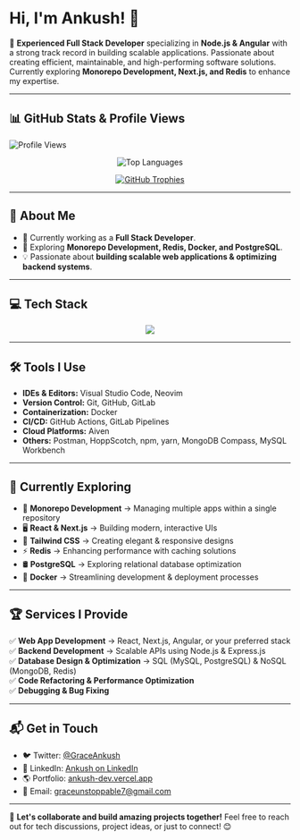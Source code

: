 # Hi, I'm Ankush! 👋

🚀 **Experienced Full Stack Developer** specializing in **Node.js & Angular** with a strong track record in building scalable applications. Passionate about creating efficient, maintainable, and high-performing software solutions. Currently exploring **Monorepo Development, Next.js, and Redis** to enhance my expertise.

---

## 📊 **GitHub Stats & Profile Views**

<p align="left">
  <img src="https://komarev.com/ghpvc/?username=GreatnessGrace&label=Profile%20Hits&color=00ffcc&style=plastic" alt="Profile Views" />
</p>

<!-- <p align="center">
  <img src="https://github-readme-stats.vercel.app/api?username=GreatnessGrace&theme=vue-dark&show_icons=true&hide_border=true&count_private=true&include_all_commits=true&hide=stars,issues,contribs&custom_title=Grace's%20GitHub%20Stats&card_width=500&rank_icon=github" alt="GitHub Stats" />
</p> -->

<p align="center">
  <img src="https://github-readme-stats.vercel.app/api/top-langs/?username=GreatnessGrace&theme=vue-dark&layout=compact&hide_border=true&langs_count=6&card_width=400" alt="Top Languages" />
</p>

<p align="center">
  <a href="https://github.com/ryo-ma/github-profile-trophy">
    <img src="https://github-profile-trophy.vercel.app/?username=GreatnessGrace&theme=algolia&no-bg=true&margin-w=10&margin-h=10&column=3&title=Commit,Repositories,PullRequest" alt="GitHub Trophies" />
  </a>
</p>

---

## 🚀 **About Me**

- 🔭 Currently working as a **Full Stack Developer**.
- 🌱 Exploring **Monorepo Development, Redis, Docker, and PostgreSQL**.
- 💡 Passionate about **building scalable web applications & optimizing backend systems**.

---

## 💻 **Tech Stack**

<p align="center">
  <img src="https://skillicons.dev/icons?i=js,ts,nodejs,express,angular,react,nextjs,html,css,bootstrap,scss,tailwind,mysql,mongodb,redis,docker,git,github&perline=6" />
</p>

---

## 🛠 **Tools I Use**

- **IDEs & Editors:** Visual Studio Code, Neovim
- **Version Control:** Git, GitHub, GitLab
- **Containerization:** Docker
- **CI/CD:** GitHub Actions, GitLab Pipelines
- **Cloud Platforms:** Aiven
- **Others:** Postman, HoppScotch, npm, yarn, MongoDB Compass, MySQL Workbench

---

## 🌱 **Currently Exploring**

- 🚀 **Monorepo Development** → Managing multiple apps within a single repository
- 🖥️ **React & Next.js** → Building modern, interactive UIs
- 🎨 **Tailwind CSS** → Creating elegant & responsive designs
- ⚡ **Redis** → Enhancing performance with caching solutions
- 🛢️ **PostgreSQL** → Exploring relational database optimization
- 🐳 **Docker** → Streamlining development & deployment processes

---

## 🏆 **Services I Provide**

✅ **Web App Development** → React, Next.js, Angular, or your preferred stack  
✅ **Backend Development** → Scalable APIs using Node.js & Express.js  
✅ **Database Design & Optimization** → SQL (MySQL, PostgreSQL) & NoSQL (MongoDB, Redis)  
✅ **Code Refactoring & Performance Optimization**  
✅ **Debugging & Bug Fixing**

---

## 📬 **Get in Touch**

- 🐦 Twitter: [@GraceAnkush](https://x.com/GraceAnkush)
- 💼 LinkedIn: [Ankush on LinkedIn](https://linkedin.com/in/grace777/)
- 🌎 Portfolio: [ankush-dev.vercel.app](https://ankush-dev.vercel.app/)
- 📧 Email: [graceunstoppable7@gmail.com](mailto:graceunstoppable7@gmail.com)

---

🚀 **Let's collaborate and build amazing projects together!** Feel free to reach out for tech discussions, project ideas, or just to connect! 😊
